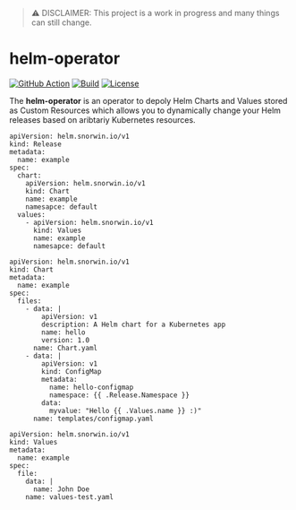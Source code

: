 > :warning: DISCLAIMER: This project is a work in progress and many things can still change.

# helm-operator
[![GitHub Action](https://img.shields.io/badge/GitHub-Action-blue)](https://github.com/features/actions)
[![Build](https://img.shields.io/github/workflow/status/snorwin/helm-operator/CI?label=build&logo=github)](https://github.com/snorwin/helm-operator/actions)
[![License](https://img.shields.io/badge/License-Apache%202.0-blue.svg)](https://opensource.org/licenses/Apache-2.0)

The **helm-operator** is an operator to depoly Helm Charts and Values stored as Custom Resources which allows you to dynamically change your Helm releases based on aribtariy Kubernetes resources.



```
apiVersion: helm.snorwin.io/v1
kind: Release
metadata:
  name: example
spec:
  chart:
    apiVersion: helm.snorwin.io/v1
    kind: Chart
    name: example
    namesapce: default
  values:
    - apiVersion: helm.snorwin.io/v1
      kind: Values
      name: example
      namesapce: default
```


```
apiVersion: helm.snorwin.io/v1
kind: Chart
metadata:
  name: example
spec:
  files:
    - data: |
        apiVersion: v1
        description: A Helm chart for a Kubernetes app
        name: hello
        version: 1.0
      name: Chart.yaml
    - data: |
        apiVersion: v1
        kind: ConfigMap
        metadata:
          name: hello-configmap
          namespace: {{ .Release.Namespace }}
        data:
          myvalue: "Hello {{ .Values.name }} :)"
      name: templates/configmap.yaml
```

```
apiVersion: helm.snorwin.io/v1
kind: Values
metadata:
  name: example
spec:
  file:
    data: |
      name: John Doe
    name: values-test.yaml
 ```
